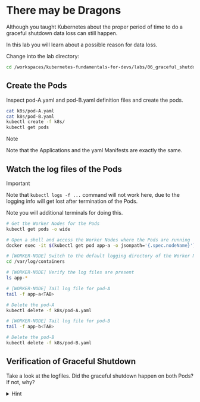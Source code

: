 # There may be Dragons

Although you taught Kubernetes about the proper period of time to do a graceful shutdown data loss can still happen.

In this lab you will learn about a possible reason for data loss.

Change into the lab directory:

```bash
cd /workspaces/kubernetes-fundamentals-for-devs/labs/06_graceful_shutdown_dragons
```

## Create the Pods

Inspect pod-A.yaml and pod-B.yaml definition files and create the pods.

```bash
cat k8s/pod-A.yaml
cat k8s/pod-B.yaml
kubectl create -f k8s/
kubectl get pods
```

> [!NOTE]
> Note that the Applications and the yaml Manifests are exactly the same.

## Watch the log files of the Pods

> [!IMPORTANT]
> Note that `kubectl logs -f ...` command will not work here, due to the logging info will get lost after termination of the Pods.
>
> Note you will additional terminals for doing this.

```bash
# Get the Worker Nodes for the Pods
kubectl get pods -o wide

# Open a shell and access the Worker Nodes where the Pods are running
docker exec -it $(kubectl get pod app-a -o jsonpath='{.spec.nodeName}') bash

# [WORKER-NODE] Switch to the default logging directory of the Worker Node
cd /var/log/containers

# [WORKER-NODE] Verify the log files are present
ls app-*

# [WORKER-NODE] Tail log file for pod-A
tail -f app-a<TAB>

# Delete the pod-A
kubectl delete -f k8s/pod-A.yaml

# [WORKER-NODE] Tail log file for pod-B
tail -f app-b<TAB>

# Delete the pod-B
kubectl delete -f k8s/pod-B.yaml
```

## Verification of Graceful Shutdown

Take a look at the logfiles. Did the graceful shutdown happen on both Pods? If not, why?

<details>
  <summary>Hint</summary>

You can check the `Dockerfile`s here:
- [app-a](../00_app/Dockerfile-A)
- [app-b](../00_app/Dockerfile-B)

</details>
